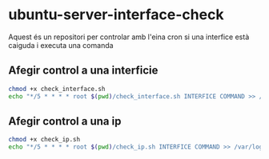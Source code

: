 # ubuntu-server-interface-check

Aquest és un repositori per controlar amb l'eina cron si una interfice està caiguda i executa una comanda

## Afegir control a una interficie

```bash
chmod +x check_interface.sh
echo "*/5 * * * * root $(pwd)/check_interface.sh INTERFICE COMMAND >> /var/log/check_interfaces 2>&1" << /etc/cron.d/check_interfaces
```

## Afegir control a una ip

```bash
chmod +x check_ip.sh
echo "*/5 * * * * root $(pwd)/check_ip.sh INTERFICE COMMAND >> /var/log/check_ip 2>&1" << /etc/cron.d/check_interfaces
```
